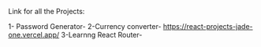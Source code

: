 Link for all the Projects:

1- Password Generator- 
2-Currency converter-  https://react-projects-jade-one.vercel.app/
3-Learnng React Router-
